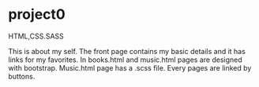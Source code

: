 # project0
HTML,CSS.SASS

This is about my self. 
The front page contains my basic details and it has links for my favorites.
In books.html and music.html pages are designed with bootstrap. 
Music.html page has a .scss file.
Every pages are linked by buttons.
